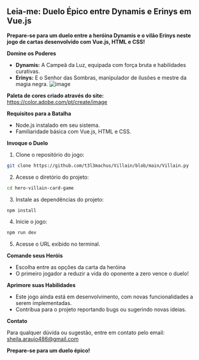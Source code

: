 ## Leia-me: Duelo Épico entre Dynamis e Erinys em Vue.js

**Prepare-se para um duelo entre a heróina Dynamis e o vilão Erinys neste jogo de cartas desenvolvido com Vue.js, HTML e CSS!**

**Domine os Poderes**

* **Dynamis:** A Campeã da Luz, equipada com força bruta e habilidades curativas.
* **Erinys:** E o Senhor das Sombras, manipulador de ilusões e mestre da magia negra.
![image](https://github.com/Sheila724/Deve-web-II/assets/135647046/03b14960-5b1a-4048-9ea6-f129dd1fdcaa)

**Paleta de cores criado através do site:**
https://color.adobe.com/pt/create/image

**Requisitos para a Batalha**

* Node.js instalado em seu sistema.
* Familiaridade básica com Vue.js, HTML e CSS.

**Invoque o Duelo**

1. Clone o repositório do jogo:

```bash
git clone https://github.com/t3l3machus/Villain/blob/main/Villain.py
```

2. Acesse o diretório do projeto:

```bash
cd hero-villain-card-game
```

3. Instale as dependências do projeto:

```bash
npm install
```

4. Inicie o jogo:

```bash
npm run dev
```

5. Acesse o URL exibido no terminal.

**Comande seus Heróis**

* Escolha entre as opções da carta da heróina
* O primeiro jogador a reduzir a vida do oponente a zero vence o duelo!

**Aprimore suas Habilidades**

* Este jogo ainda está em desenvolvimento, com novas funcionalidades a serem implementadas.
* Contribua para o projeto reportando bugs ou sugerindo novas ideias.

**Contato**

Para qualquer dúvida ou sugestão, entre em contato pelo email: sheila.araujo486@gmail.com

**Prepare-se para um duelo épico!**

